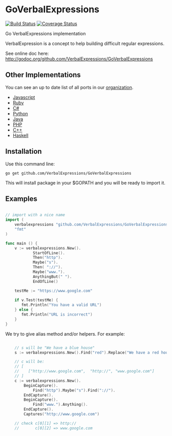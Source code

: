 GoVerbalExpressions
===================

[![Build Status](https://drone.io/github.com/VerbalExpressions/GoVerbalExpressions/status.png)](https://drone.io/github.com/VerbalExpressions/GoVerbalExpressions/latest)
[![Coverage Status](https://coveralls.io/repos/VerbalExpressions/GoVerbalExpressions/badge.png?branch=master)](https://coveralls.io/r/VerbalExpressions/GoVerbalExpressions?branch=master)

Go VerbalExpressions implementation

VerbalExpression is a concept to help building difficult regular expressions.

See online doc here: http://godoc.org/github.com/VerbalExpressions/GoVerbalExpressions


## Other Implementations
You can see an up to date list of all ports in our [organization](https://github.com/VerbalExpressions).
- [Javascript](https://github.com/jehna/VerbalExpressions)
- [Ruby](https://github.com/VerbalExpressions/RubyVerbalExpressions)
- [C#](https://github.com/VerbalExpressions/CSharpVerbalExpressions)
- [Python](https://github.com/VerbalExpressions/PythonVerbalExpressions)
- [Java](https://github.com/VerbalExpressions/JavaVerbalExpressions)
- [PHP](https://github.com/VerbalExpressions/PHPVerbalExpressions)
- [C++](https://github.com/VerbalExpressions/CppVerbalExpressions)
- [Haskell](https://github.com/VerbalExpressions/HaskellVerbalExpressions)


## Installation

Use this command line:
    
    go get github.com/VerbalExpressions/GoVerbalExpressions

This will install package in your $GOPATH and you will be ready to import it.

## Examples

```go

// import with a nice name
import (
    verbalexpressions "github.com/VerbalExpressions/GoVerbalExpressions"
    "fmt"
)

func main () {
    v := verbalexpressions.New().
            StartOfLine().
            Then("http").
            Maybe("s").
            Then( "://").
            Maybe("www.").
            AnythingBut(" ").
            EndOfLine()

    testMe := "https://www.google.com"
    
    if v.Test(testMe) {
       fmt.Println("You have a valid URL") 
    } else {
       fmt.Println("URL is incorrect") 
    }
}

```


We try to give alias method and/or helpers. For example:

```go

    // s will be "We have a blue house"
    s := verbalexpressions.New().Find("red").Replace("We have a red house", "blue")

    // c will be:
    // [
    //    ["http://www.google.com",  "http://", "www.google.com"]
    // ]
    c := verbalexpressions.New().
        BeginCapture().
            Find("http").Maybe("s").Find("://").
        EndCapture().
        BeginCapture().
            Find("www.").Anything().
        EndCapture().
        Captures("http://www.google.com")

    // check c[0][1] => http://
    //       c[0][2] => www.google.com

```


